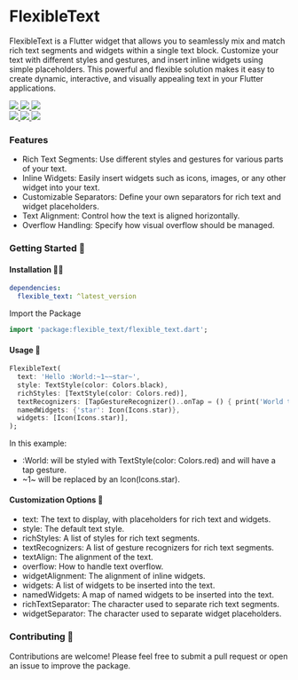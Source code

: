 # FlexibleText

FlexibleText is a Flutter widget that allows you to seamlessly mix and match rich text segments and widgets within a single text block. Customize your text with different styles and gestures, and insert inline widgets using simple placeholders. This powerful and flexible solution makes it easy to create dynamic, interactive, and visually appealing text in your Flutter applications.

<a href="https://pub.dev/packages/flexible_text" target="_blank">
    <img src="https://img.shields.io/pub/v/flexible_text.svg?style=for-the-badge&label=pub&logo=dart"/> 
</a>
<a href="https://github.com/rkishan516/flexible_text/tree/main/LICENSE" target="_blank">
  <img src="https://img.shields.io/github/license/rkishan516/flexible_text.svg?style=for-the-badge&color=purple"/> 
</a>
<a href="https://github.com/rkishan516/flexible_text/stargazers" target="_blank">
  <img src="https://img.shields.io/github/stars/rkishan516/flexible_text.svg?style=for-the-badge&label=GitHub Stars&color=gold"/>
</a>
<br/>
<a href="https://pub.dev/packages/flexible_text/score" target="_blank">
  <img src="https://img.shields.io/pub/likes/flexible_text.svg?style=for-the-badge&color=1e7b34&label=likes&labelColor=black"/>
  <img src="https://img.shields.io/pub/points/flexible_text?style=for-the-badge&color=0056b3&label=Points&labelColor=black"/>
  <img src="https://img.shields.io/pub/popularity/flexible_text.svg?style=for-the-badge&color=c05600&label=Popularity&labelColor=black"/>
</a>

### Features

- Rich Text Segments: Use different styles and gestures for various parts of your text.
- Inline Widgets: Easily insert widgets such as icons, images, or any other widget into your text.
- Customizable Separators: Define your own separators for rich text and widget placeholders.
- Text Alignment: Control how the text is aligned horizontally.
- Overflow Handling: Specify how visual overflow should be managed.

### Getting Started 🚀

#### Installation 🧑‍💻

```yaml
dependencies:
  flexible_text: ^latest_version
```

Import the Package

```dart
import 'package:flexible_text/flexible_text.dart';
```

#### Usage 📝

```dart
FlexibleText(
  text: 'Hello :World:~1~~star~',
  style: TextStyle(color: Colors.black),
  richStyles: [TextStyle(color: Colors.red)],
  textRecognizers: [TapGestureRecognizer()..onTap = () { print('World tapped'); }],
  namedWidgets: {'star': Icon(Icons.star)},
  widgets: [Icon(Icons.star)],
);
```

In this example:

- :World: will be styled with TextStyle(color: Colors.red) and will have a tap gesture.
- \~1\~ will be replaced by an Icon(Icons.star).

#### Customization Options 🎨

- text: The text to display, with placeholders for rich text and widgets.
- style: The default text style.
- richStyles: A list of styles for rich text segments.
- textRecognizers: A list of gesture recognizers for rich text segments.
- textAlign: The alignment of the text.
- overflow: How to handle text overflow.
- widgetAlignment: The alignment of inline widgets.
- widgets: A list of widgets to be inserted into the text.
- namedWidgets: A map of named widgets to be inserted into the text.
- richTextSeparator: The character used to separate rich text segments.
- widgetSeparator: The character used to separate widget placeholders.

### Contributing 👨

Contributions are welcome! Please feel free to submit a pull request or open an issue to improve the package.
